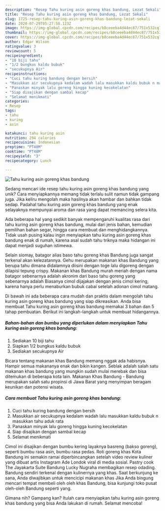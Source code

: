 ```yaml
---
description: "Resep Tahu kuring asin goreng khas bandung, Lezat Sekali"
title: "Resep Tahu kuring asin goreng khas bandung, Lezat Sekali"
slug: 1725-resep-tahu-kuring-asin-goreng-khas-bandung-lezat-sekali
date: 2020-07-29T05:27:58.123Z
image: https://img-global.cpcdn.com/recipes/b8ceeeba4d44ec87/751x532cq70/tahu-kuring-asin-goreng-khas-bandung-foto-resep-utama.jpg
thumbnail: https://img-global.cpcdn.com/recipes/b8ceeeba4d44ec87/751x532cq70/tahu-kuring-asin-goreng-khas-bandung-foto-resep-utama.jpg
cover: https://img-global.cpcdn.com/recipes/b8ceeeba4d44ec87/751x532cq70/tahu-kuring-asin-goreng-khas-bandung-foto-resep-utama.jpg
author: Edgar Wilson
ratingvalue: 3
reviewcount: 5
recipeingredient:
- "10 biji tahu"
- "1/2 bungkus kaldu bubuk"
- "secukupnya Air"
recipeinstructions:
- "Cuci tahu kuring bandung dengan bersih"
- "Masukkan air secukupnya kedalam wadah lalu masukkan kaldu bubuk n masukkan tahu aduk rata"
- "Panaskan minyak lalu goreng hingga kuning kecokelatan"
- "Siap disajikan dengan sambal kecap"
- "Selamat menikmati"
categories:
- Resep
tags:
- tahu
- kuring
- asin

katakunci: tahu kuring asin 
nutrition: 294 calories
recipecuisine: Indonesian
preptime: "PT40M"
cooktime: "PT48M"
recipeyield: "3"
recipecategory: Lunch

---
```



![Tahu kuring asin goreng khas bandung](https://img-global.cpcdn.com/recipes/b8ceeeba4d44ec87/751x532cq70/tahu-kuring-asin-goreng-khas-bandung-foto-resep-utama.jpg)

Sedang mencari ide resep tahu kuring asin goreng khas bandung yang unik? Cara menyiapkannya memang tidak terlalu sulit namun tidak gampang juga. Jika keliru mengolah maka hasilnya akan hambar dan bahkan tidak sedap. Padahal tahu kuring asin goreng khas bandung yang enak selayaknya mempunyai aroma dan rasa yang dapat memancing selera kita.

Ada beberapa hal yang sedikit banyak mempengaruhi kualitas rasa dari tahu kuring asin goreng khas bandung, mulai dari jenis bahan, kemudian pemilihan bahan segar, hingga cara membuat dan menghidangkannya. Tidak usah pusing kalau ingin menyiapkan tahu kuring asin goreng khas bandung enak di rumah, karena asal sudah tahu triknya maka hidangan ini dapat menjadi suguhan istimewa.

Selain siomay, batagor alias baso tahu goreng khas Bandung juga sangat terkenal akan kelezatannya. Gehu merupakan makanan khas Bandung yang berupa tahu dimana didalamnya diisini dengan toge lalu digoreng dengan dilapisi tepung crispy. Makanan khas Bandung murah meriah dengan nama batagor sebenarnya adalah akronim dari baso tahu goreng yang sebenarnya adalah Biasanya cimol dijajakan dengan jenis cimol kering, karena hanya perlu menaburkan bubuk cabai setelah adonan cimol matang.


Di bawah ini ada beberapa cara mudah dan praktis dalam mengolah tahu kuring asin goreng khas bandung yang siap dikreasikan. Anda bisa membuat Tahu kuring asin goreng khas bandung memakai 3 bahan dan 5 tahap pembuatan. Berikut ini langkah-langkah untuk membuat hidangannya.

<!--inarticleads1-->

##### Bahan-bahan dan bumbu yang diperlukan dalam menyiapkan Tahu kuring asin goreng khas bandung:

1. Sediakan 10 biji tahu
1. Siapkan 1/2 bungkus kaldu bubuk
1. Sediakan secukupnya Air


Bicara tentang makanan khas Bandung memang nggak ada habisnya. Hampir semua makananya enak dan bikin kangen. Seblak adalah salah satu makanan khas bandung yang mungkin sudah mulai merebak dan bisa ditemukan di beberapa kota lain. Makanan Khas Bandung - Bandung merupakan salah satu propinsi di Jawa Barat yang menyimpan beragam keunikan dan potensi wisata. 

<!--inarticleads2-->

##### Cara membuat Tahu kuring asin goreng khas bandung:

1. Cuci tahu kuring bandung dengan bersih
1. Masukkan air secukupnya kedalam wadah lalu masukkan kaldu bubuk n masukkan tahu aduk rata
1. Panaskan minyak lalu goreng hingga kuning kecokelatan
1. Siap disajikan dengan sambal kecap
1. Selamat menikmati


Cimol ini disajikan dengan bumbu kering layaknya basreng (bakso goreng), seperti bumbu rasa asin, bumbu rasa pedas. Roti goreng khas Kota Bandung ini semakin ramai diperbincangkan setelah video review kuliner yang dibuat artis Instagram Ade Londok viral di media sosial. Pastry cook The Jayakarta Suite Bandung Lucky Nugraha membagikan resep odading. Bandung sendiri terkenal dengan kulinernya yang khas. Saat berkunjung ke sana, Anda diwajibkan untuk mencicipi makanan khas Jika Anda bingung mencari tempat membeli oleh oleh khas Bandung, bisa kunjungi toko pusat oleh-oleh Bandung seperti yang. 

Gimana nih? Gampang kan? Itulah cara menyiapkan tahu kuring asin goreng khas bandung yang bisa Anda lakukan di rumah. Selamat mencoba!
